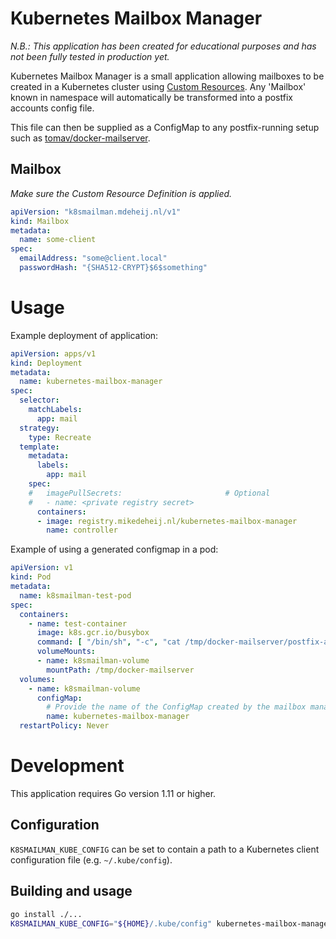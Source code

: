 # Kubernetes Mailbox Manager

_N.B.: This application has been created for educational purposes and has not been fully tested in production yet._

Kubernetes Mailbox Manager is a small application allowing mailboxes to be created in a Kubernetes cluster using [Custom Resources](https://kubernetes.io/docs/concepts/extend-kubernetes/api-extension/custom-resources/).
Any 'Mailbox' known in namespace will automatically be transformed into a postfix accounts config file.

This file can then be supplied as a ConfigMap to any postfix-running setup such as [tomav/docker-mailserver](https://github.com/tomav/docker-mailserver).

## Mailbox

_Make sure the Custom Resource Definition is applied._

```yaml
apiVersion: "k8smailman.mdeheij.nl/v1"
kind: Mailbox
metadata:
  name: some-client
spec:
  emailAddress: "some@client.local"
  passwordHash: "{SHA512-CRYPT}$6$something"
```

# Usage

Example deployment of application:

```yaml
apiVersion: apps/v1
kind: Deployment
metadata:
  name: kubernetes-mailbox-manager
spec:
  selector:
    matchLabels:
      app: mail
  strategy:
    type: Recreate
  template:
    metadata:
      labels:
        app: mail
    spec:
    #   imagePullSecrets:                       # Optional
    #   - name: <private registry secret>
      containers:
      - image: registry.mikedeheij.nl/kubernetes-mailbox-manager
        name: controller
```

Example of using a generated configmap in a pod:

```yaml
apiVersion: v1
kind: Pod
metadata:
  name: k8smailman-test-pod
spec:
  containers:
    - name: test-container
      image: k8s.gcr.io/busybox
      command: [ "/bin/sh", "-c", "cat /tmp/docker-mailserver/postfix-accounts.cf" ]
      volumeMounts:
      - name: k8smailman-volume
        mountPath: /tmp/docker-mailserver
  volumes:
    - name: k8smailman-volume
      configMap:
        # Provide the name of the ConfigMap created by the mailbox manager
        name: kubernetes-mailbox-manager
  restartPolicy: Never
```

# Development

This application requires Go version 1.11 or higher. 

## Configuration

`K8SMAILMAN_KUBE_CONFIG` can be set to contain a path to a Kubernetes client configuration file (e.g. `~/.kube/config`).

## Building and usage

```bash
go install ./...
K8SMAILMAN_KUBE_CONFIG="${HOME}/.kube/config" kubernetes-mailbox-manager
```